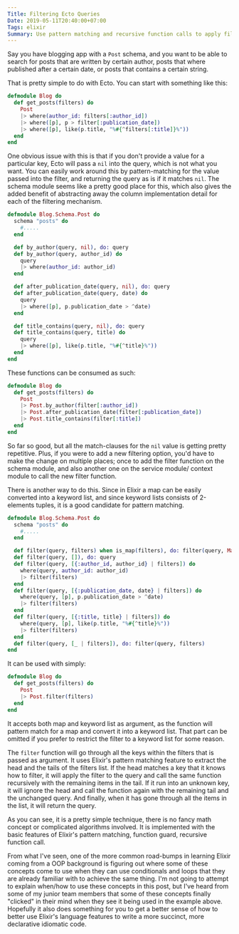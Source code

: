 ```yaml
---
Title: Filtering Ecto Queries
Date: 2019-05-11T20:40:00+07:00
Tags: elixir
Summary: Use pattern matching and recursive function calls to apply filters to an Ecto query
---
```


Say you have blogging app with a `Post` schema, and you want to be able to search for posts that are written by certain author, posts that where published after a certain date, or posts that contains a certain string.

That is pretty simple to do with Ecto. You can start with something like this:

```elixir
defmodule Blog do
  def get_posts(filters) do
    Post
    |> where(author_id: filters[:author_id])
    |> where([p], p > filter[:publication_date])
    |> where([p], like(p.title, "%#{^filters[:title]}%"))
  end
end
```

One obvious issue with this is that if you don't provide a value for a particular key, Ecto will pass a `nil` into the query, which is not what you want. You can easily work around this by pattern-matching for the value passed into the filter, and returning the query as is if it matches `nil`. The schema module seems like a pretty good place for this, which also gives the added benefit of abstracting away the column implementation detail for each of the filtering mechanism.

```elixir
defmodule Blog.Schema.Post do
  schema "posts" do
    #.....
  end

  def by_author(query, nil), do: query
  def by_author(query, author_id) do
    query
    |> where(author_id: author_id)
  end

  def after_publication_date(query, nil), do: query
  def after_publication_date(query, date) do
    query
    |> where([p], p.publication_date > ^date)
  end

  def title_contains(query, nil), do: query
  def title_contains(query, title) do
    query
    |> where([p], like(p.title, "%#{^title}%"))
  end
end
```

These functions can be consumed as such:

```elixir
defmodule Blog do
  def get_posts(filters) do
    Post
    |> Post.by_author(filter[:author_id])
    |> Post.after_publication_date(filter[:publication_date])
    |> Post.title_contains(filter[:title])
  end
end
```

So far so good, but all the match-clauses for the `nil` value is getting pretty repetitive. Plus, if you were to add a new filtering option, you'd have to make the change on multiple places; once to add the filter function on the schema module, and also another one on the service module/ context module to call the new filter function.

There is another way to do this. Since in Elixir a map can be easily converted into a keyword list, and since keyword lists consists of 2-elements tuples, it is a good candidate for pattern matching.

```elixir
defmodule Blog.Schema.Post do
  schema "posts" do
    #.....
  end

  def filter(query, filters) when is_map(filters), do: filter(query, Map.to_list(filters))
  def filter(query, []), do: query
  def filter(query, [{:author_id, author_id} | filters]) do
    where(query, author_id: author_id)
    |> filter(filters)
  end
  def filter(query, [{:publication_date, date} | filters]) do
    where(query, [p], p.publication_date > ^date)
    |> filter(filters)
  end
  def filter(query, [{:title, title} | filters]) do
    where(query, [p], like(p.title, "%#{^title}%"))
    |> filter(filters)
  end
  def filter(query, [_ | filters]), do: filter(query, filters)
end
```

It can be used with simply:

```elixir
defmodule Blog do
  def get_posts(filters) do
    Post
    |> Post.filter(filters)
  end
end
```

It accepts both map and keyword list as argument, as the function will pattern match for a map and convert it into a keyword list. That part can be omitted if you prefer to restrict the filter to a keyword list for some reason.

The `filter` function will go through all the keys within the filters that is passed as argument. It uses Elixir's pattern matching feature to extract the head and the tails of the filters list. If the head matches a key that it knows how to filter, it will apply the filter to the query and call the same function recursively with the remaining items in the tail. If it run into an unknown key, it will ignore the head and call the function again with the remaining tail and the unchanged query. And finally, when it has gone through all the items in the list, it will return the query.

As you can see, it is a pretty simple technique, there is no fancy math concept or complicated algorithms involved. It is implemented with the basic features of Elixir's pattern matching, function guard, recursive function call.

From what I've seen, one of the more common road-bumps in learning Elixir coming from a OOP background is figuring out where some of these concepts come to use when they can use conditionals and loops that they are already familiar with to achieve the same thing. I'm not going to attempt to explain when/how to use these concepts in this post, but I've heard from some of my junior team members that some of these concepts finally "clicked" in their mind when they see it being used in the example above. Hopefully it also does something for you to get a better sense of how to better use Elixir's language features to write a more succinct, more declarative idiomatic code.
